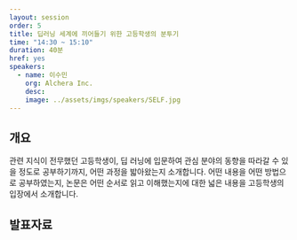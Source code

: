 ```yaml
---
layout: session
order: 5
title: 딥러닝 세계에 끼어들기 위한 고등학생의 분투기
time: "14:30 ~ 15:10"
duration: 40분
href: yes
speakers:
  - name: 이수민
    org: Alchera Inc.
    desc:
    image: ../assets/imgs/speakers/SELF.jpg
---
```

## 개요
관련 지식이 전무했던 고등학생이, 딥 러닝에 입문하여 관심 분야의 동향을 따라갈 수 있을 정도로 공부하기까지, 어떤 과정을 밟아왔는지 소개합니다.
어떤 내용을 어떤 방법으로 공부하였는지, 논문은 어떤 순서로 읽고 이해했는지에 대한 넓은 내용을 고등학생의 입장에서 소개합니다.

## 발표자료
